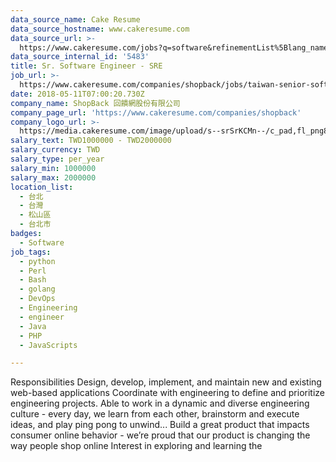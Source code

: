 ```yaml
---
data_source_name: Cake Resume
data_source_hostname: www.cakeresume.com
data_source_url: >-
  https://www.cakeresume.com/jobs?q=software&refinementList%5Blang_name%5D%5B0%5D=English&refinementList%5Bsalary_type%5D=per_year&range%5Bsalary_range%5D%5Bmin%5D=1000000&page=2
data_source_internal_id: '5483'
title: Sr. Software Engineer - SRE
job_url: >-
  https://www.cakeresume.com/companies/shopback/jobs/taiwan-senior-software-engineer-devops
date: 2018-05-11T07:00:20.730Z
company_name: ShopBack 回饋網股份有限公司
company_page_url: 'https://www.cakeresume.com/companies/shopback'
company_logo_url: >-
  https://media.cakeresume.com/image/upload/s--srSrKCMn--/c_pad,fl_png8,h_200,w_200/v1526020549/vhipuceyhp4pm5kqc6dg.png
salary_text: TWD1000000 - TWD2000000
salary_currency: TWD
salary_type: per_year
salary_min: 1000000
salary_max: 2000000
location_list:
  - 台北
  - 台灣
  - 松山區
  - 台北市
badges:
  - Software
job_tags:
  - python
  - Perl
  - Bash
  - golang
  - DevOps
  - Engineering
  - engineer
  - Java
  - PHP
  - JavaScripts

---
```


Responsibilities Design, develop, implement, and maintain new and existing web-based applications Coordinate with engineering to define and prioritize engineering projects. Able to work in a dynamic and diverse engineering culture - every day, we learn from each other, brainstorm and execute ideas, and play ping pong to unwind... Build a great product that impacts consumer online behavior - we’re proud that our product is changing the way people shop online Interest in exploring and learning the
